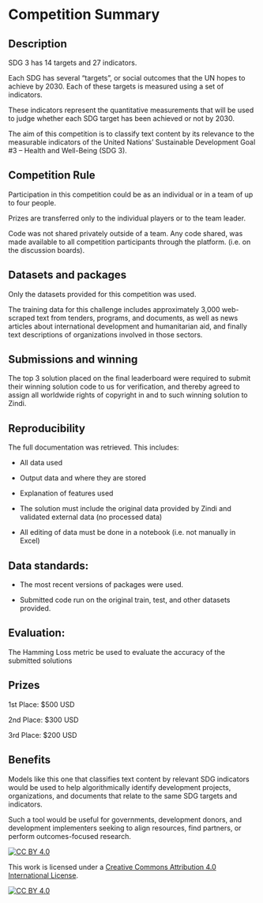 # Competition Summary

## Description

SDG 3 has 14 targets and 27 indicators.

Each SDG has several “targets”, or social outcomes that the UN hopes to achieve by 2030. Each of these targets is measured using a set of indicators. 

These indicators represent the quantitative measurements that will be used to judge whether each SDG target has been achieved or not by 2030.

The aim of this competition is to classify text content by its relevance to the measurable indicators of the United Nations’ Sustainable Development Goal #3 – Health and Well-Being (SDG 3).


## Competition Rule

Participation in this competition could be as an individual or in a team of up to four people.

Prizes are transferred only to the individual players or to the team leader.

Code was not shared privately outside of a team. Any code shared, was made available to all competition participants through the platform. (i.e. on the discussion boards).


## Datasets and packages

Only the datasets provided for this competition was used.

The training data for this challenge includes approximately 3,000 web-scraped text from tenders, programs, and documents, as well as news articles about international development and humanitarian aid, and finally text descriptions of organizations involved in those sectors.


## Submissions and winning

The top 3 solution placed on the final leaderboard were required to submit their winning solution code to us for verification, and thereby agreed to assign all worldwide rights of copyright in and to such winning solution to Zindi.


## Reproducibility

The full documentation was retrieved. This includes:
- All data used

- Output data and where they are stored

- Explanation of features used

- The solution must include the original data provided by Zindi and validated external data (no processed data)

- All editing of data must be done in a notebook (i.e. not manually in Excel)


## Data standards:

- The most recent versions of packages were used.

- Submitted code run on the original train, test, and other datasets provided.


## Evaluation:

The Hamming Loss metric be used to evaluate the accuracy of the submitted solutions


## Prizes

1st Place: $500 USD

2nd Place: $300 USD

3rd Place: $200 USD


## Benefits

Models like this one that classifies text content by relevant SDG indicators would be used to help algorithmically identify development projects, organizations, and documents that relate to the same SDG targets and indicators.

Such a tool would be useful for governments, development donors, and development implementers seeking to align resources, find partners, or perform outcomes-focused research.


[![CC BY 4.0][cc-by-shield]][cc-by]

This work is licensed under a
[Creative Commons Attribution 4.0 International License][cc-by].

[![CC BY 4.0][cc-by-image]][cc-by]

[cc-by]: http://creativecommons.org/licenses/by/4.0/
[cc-by-image]: https://i.creativecommons.org/l/by/4.0/88x31.png
[cc-by-shield]: https://img.shields.io/badge/License-CC%20BY%204.0-lightgrey.svg


